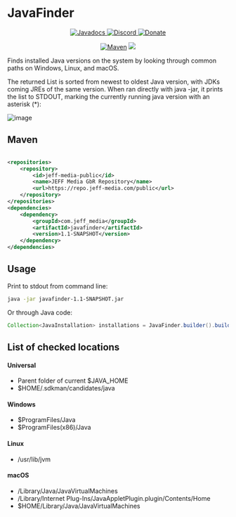 # JavaFinder

<!--- Buttons start -->
<p align="center">
  <a href="https://repo.jeff-media.com/javadoc/public/com/jeff_media/javafinder/1.1-SNAPSHOT">
    <img src="https://static.jeff-media.com/img/button_javadocs.png?3" alt="Javadocs">
  </a>
  <a href="https://discord.jeff-media.com/">
    <img src="https://static.jeff-media.com/img/button_discord.png?3" alt="Discord">
  </a>
  <a href="https://paypal.me/mfnalex">
    <img src="https://static.jeff-media.com/img/button_donate.png?3" alt="Donate">
  </a>
</p>
<!--- Buttons end -->

<p align="center">
<a href="https://repo.jeff-media.com/#/public/com/jeff_media/javafinder">
  <img src="https://img.shields.io/maven-metadata/v?metadataUrl=https%3A%2F%2Frepo.jeff-media.com%2Fpublic%2Fcom%2Fjeff_media%2Fjavafinder%2Fmaven-metadata.xml" alt="Maven" /></a>
<img src="https://img.shields.io/github/last-commit/jeff-media-gbr/javafinder" />
</p>

Finds installed Java versions on the system by looking through common paths on Windows, Linux, and macOS.

The returned List is sorted from newest to oldest Java version, with JDKs coming JREs of the same version. When ran directly with java -jar, it prints the list to STDOUT, marking the currently running java version with an asterisk (*):

![image](https://github.com/JEFF-Media-GbR/javafinder/assets/1122571/688efa74-8e68-4819-83d4-9d5cb7ed3e5a)

## Maven
```xml

<repositories>
    <repository>
        <id>jeff-media-public</id>
        <name>JEFF Media GbR Repository</name>
        <url>https://repo.jeff-media.com/public</url>
    </repository>
</repositories>
<dependencies>
    <dependency>
        <groupId>com.jeff_media</groupId>
        <artifactId>javafinder</artifactId>
        <version>1.1-SNAPSHOT</version>
    </dependency>
</dependencies>
```

## Usage
Print to stdout from command line:
```sh
java -jar javafinder-1.1-SNAPSHOT.jar
```

Or through Java code:
```java
Collection<JavaInstallation> installations = JavaFinder.builder().build().findInstallations()
```

## List of checked locations

#### Universal
- Parent folder of current $JAVA_HOME
- $HOME/.sdkman/candidates/java

#### Windows
- $ProgramFiles/Java
- $ProgramFiles(x86)/Java

#### Linux
- /usr/lib/jvm

#### macOS
- /Library/Java/JavaVirtualMachines
- /Library/Internet Plug-Ins/JavaAppletPlugin.plugin/Contents/Home
- $HOME/Library/Java/JavaVirtualMachines